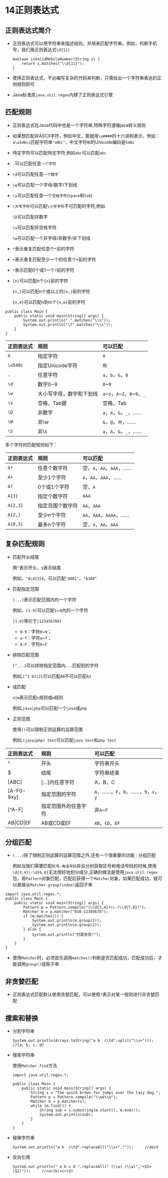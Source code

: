 # 14正则表达式

## 正则表达式简介

* 正则表达式可以用字符串来描述规则，并用来匹配字符串。例如，判断手机号，我们用正则表达式`\d{11}`

  ```
  boolean isValidMobileNumber(String s) {
      return s.matches("\\d{11}");
  }
  ```

* 使用正则表达式，不必编写复杂的代码来判断，只需给出一个字符串表达的正则规则即可

* Java标准库`java.util.regex`内建了正则表达式引擎

## 匹配规则

* 正则表达式在Java代码中也是一个字符串,特殊字符遵循java转义规则

* 如果想匹配非ASCII字符，例如中文，那就用`\u####`的十六进制表示，例如：`a\u548cc`匹配字符串`"a和c"`，中文字符`和`的Unicode编码是`548c`

* 特定字符可以匹配特定字符,例如`abc`可以匹配`abc`

* `.`可以匹配任意`一个字符`

* `\d`可以匹配任意`一个数字`

* `\w`可以匹配一个字母/数字/下划线

* `\s`可以匹配任意一个`空格字符`(`space`和`tab`)

* `\大写字符`可以匹配`\小写字符`不可匹配的字符,例如

  `\D`可以匹配非数字

  `\s`可以匹配非空格字符

  `\w`可以匹配一个非字母/非数字/非下划线

* `*`表示重复匹配任意个`*`前的字符

* `+`表示重复匹配至少一个的任意个`+`前的字符

* `?`表示匹配0个或1一个`?`前的字符

* `{n}`可以匹配n个`{n}`前的字符

  `{n,}`可以匹配n个或以上的`{n,}`前的字符

  `{n,m}`可以匹配n到m个`{n,m}`前的字符

```
public class Main {
    public static void main(String[] args) {
        System.out.println(" ".matches("\\s"));
        System.out.println("\t".matches("\\s"));
    }
}
```

| 正则表达式 | 规则                     | 可以匹配                       |
| :--------- | :----------------------- | :----------------------------- |
| `A`        | 指定字符                 | `A`                            |
| `\u548c`   | 指定Unicode字符          | `和`                           |
| `.`        | 任意字符                 | `a`，`b`，`&`，`0`             |
| `\d`       | 数字0~9                  | `0`~`9`                        |
| `\w`       | 大小写字母，数字和下划线 | `a`~`z`，`A`~`Z`，`0`~`9`，`_` |
| `\s`       | 空格、Tab键              | 空格，Tab                      |
| `\D`       | 非数字                   | `a`，`A`，`&`，`_`，……         |
| `\W`       | 非\w                     | `&`，`@`，`中`，……             |
| `\S`       | 非\s                     | `a`，`A`，`&`，`_`，……         |

多个字符的匹配规则如下：

| 正则表达式 | 规则             | 可以匹配                 |
| :--------- | :--------------- | :----------------------- |
| `A*`       | 任意个数字符     | 空，`A`，`AA`，`AAA`，…… |
| `A+`       | 至少1个字符      | `A`，`AA`，`AAA`，……     |
| `A?`       | 0个或1个字符     | 空，`A`                  |
| `A{3}`     | 指定个数字符     | `AAA`                    |
| `A{2,3}`   | 指定范围个数字符 | `AA`，`AAA`              |
| `A{2,}`    | 至少n个字符      | `AA`，`AAA`，`AAAA`，……  |
| `A{0,3}`   | 最多n个字符      | 空，`A`，`AA`，`AAA`     |

## 复杂匹配规则

* 匹配开头结尾

  用`^`表示开头，`$`表示结尾

  例如，`^A\d{3}$`，可以匹配`"A001"`、`"A380"`

* 匹配指定范围

  `[...]`表示匹配范围内的一个字符

  例如，`[1-9]`可以匹配`1`~`9`内的一个字符

  `[1-9]`等价于`[123456789]`

  - `0-9`：字符`0`~`9`；
  - `a-f`：字符`a`~`f`；
  - `A-F`：字符`A`~`F`

* 排除匹配范围

  `[^...]`可以排除指定范围内`...`匹配到的字符

  例如,`[^1-9]{2}`可以匹配`A0`不可以匹配`A1`

* 或匹配

  `n|m`表示匹配`n`规则或`m`规则

  例如,`java|php`可以匹配一个`java`或`php`

* 正则范围

  使用`()`可以限制正则运算的运算范围

  例如,`(java|php) test`可以匹配`java test`和`php test`

| 正则表达式 | 规则                 | 可以匹配                             |
| :--------- | :------------------- | :----------------------------------- |
| ^          | 开头                 | 字符串开头                           |
| $          | 结尾                 | 字符串结束                           |
| [ABC]      | […]内任意字符        | A，B，C                              |
| [A-F0-9xy] | 指定范围的字符       | `A`，……，`F`，`0`，……，`9`，`x`，`y` |
| [^A-F]     | 指定范围外的任意字符 | 非`A`~`F`                            |
| AB\|CD\|EF | AB或CD或EF           | `AB`，`CD`，`EF`                     |

## 分组匹配

* `(...)`除了限制正则运算的运算范围之外,还有一个很重要的功能 : 分组匹配

  例如当我们需要匹配`区号-电话号码`并且分别获取区号和电话号码的时候,使用`\d{3,4}\-\d{6,8}`无法很好地划分成分,正确的做法是使用`java.util.regex`包，用`Pattern`对象匹配，匹配后获得一个`Matcher`对象，如果匹配成功，就可以直接从`Matcher.group(index)`返回子串

```
import java.util.regex.*;
public class Main {
    public static void main(String[] args) {
        Pattern p = Pattern.compile("(\\d{3,4})\\-(\\d{7,8})");
        Matcher m = p.matcher("010-12345678");
        if (m.matches()) {
            System.out.println(m.group(1));
            System.out.println(m.group(2));
        } else {
            System.out.println("匹配失败!");
        }
    }
}
```

* 使用`Matcher`时，必须首先调用`matches()`判断是否匹配成功，匹配成功后，才能调用`group()`提取子串

## 非贪婪匹配

* 正则表达式匹配默认使用贪婪匹配，可以使用`?`表示对某一规则进行非贪婪匹配

## 搜索和替换

* 分割字符串

  ```
  System.out.println(Arrays.toString("a b  c\td".split("\\s+")));     //[a, b, c, d]
  ```

* 搜索字符串

  使用`Matcher.find`方法

  ```
  import java.util.regex.*;
  
  public class Main {
      public static void main(String[] args) {
          String s = "the quick brown fox jumps over the lazy dog.";
          Pattern p = Pattern.compile("\\wo\\w");
          Matcher m = p.matcher(s);
          while (m.find()) {
              String sub = s.substring(m.start(), m.end());
              System.out.println(sub);
          }
      }
  }
  ```

* 替换字符串

  ```
  System.out.println("a b  c\td".replaceAll("\\s+",""));     //abcd
  ```

* 反向引用

  ```
  System.out.println(" a b c d ".replaceAll(" (\\w) (\\w)","<$1>($2)"));     //<a>(b)<c>(d)
  ```
